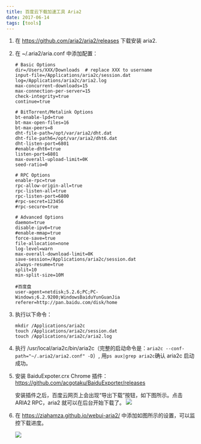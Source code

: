 ```yaml
---
title: 百度云下载加速工具 Aria2
date: 2017-06-14
tags: [tools]
---
```


1. 在 https://github.com/aria2/aria2/releases 下载安装 aria2.
2. 在 ~/.aria2/aria.conf 中添加配置：

	```shell
	# Basic Options
	dir=/Users/XXX/Downloads  # replace XXX to username
	input-file=/Applications/aria2c/session.dat
	log=/Applications/aria2c/aria2.log
	max-concurrent-downloads=15
	max-connection-per-server=15
	check-integrity=true
	continue=true
	
	# BitTorrent/Metalink Options
	bt-enable-lpd=true
	bt-max-open-files=16
	bt-max-peers=8
	dht-file-path=/opt/var/aria2/dht.dat
	dht-file-path6=/opt/var/aria2/dht6.dat
	dht-listen-port=6801
	#enable-dht6=true
	listen-port=6801
	max-overall-upload-limit=0K
	seed-ratio=0
	
	# RPC Options
	enable-rpc=true
	rpc-allow-origin-all=true
	rpc-listen-all=true
	rpc-listen-port=6800
	#rpc-secret=123456
	#rpc-secure=true
	
	# Advanced Options
	daemon=true
	disable-ipv6=true
	#enable-mmap=true
	force-save=true
	file-allocation=none
	log-level=warn
	max-overall-download-limit=0K
	save-session=/Applications/aria2c/session.dat
	always-resume=true
	split=10
	min-split-size=10M
	
	#百度盘
	user-agent=netdisk;5.2.6;PC;PC-Windows;6.2.9200;WindowsBaiduYunGuanJia
	referer=http://pan.baidu.com/disk/home
	```
1. 执行以下命令：

	```
	mkdir /Applications/aria2c
	touch /Applications/aria2c/session.dat
	touch /Applications/aria2c/aria2.log
	```
	
1. 执行 /usr/local/aria2c/bin/aria2c（完整的启动命令是：`aria2c --conf-path="~/.aria2/aria2.conf" -D`）, 用`ps aux|grep aria2c`确认 aria2c 启动成功。
2. 安装 BaiduExpoter.crx Chrome 插件：https://github.com/acgotaku/BaiduExporter/releases
	
	安装插件之后，百度云网页上会出现“导出下载”按钮，如下图所示。点击 ARIA2 RPC，aria2 就可以在后台开始下载了。
	![](https://i.imgsafe.org/132a8da2aa.png)
3. 在 https://ziahamza.github.io/webui-aria2/ 中添加如图所示的设置，可以监控下载进度。

	![](https://i.imgsafe.org/135e16dce6.png)